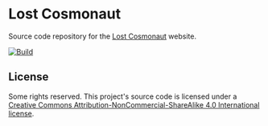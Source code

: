 # Lost Cosmonaut

Source code repository for the [Lost Cosmonaut](https://lostcosmonaut.cc) website.

[![Build](https://img.shields.io/github/actions/workflow/status/lostcosmonautmia/lostcosmonaut.cc/ci.yml?branch=main&logo=github&style=for-the-badge)](https://github.com/lostcosmonautmia/lostcosmonaut.cc/actions/workflows/ci.yml)

## License

Some rights reserved. This project's source code is licensed under a [Creative Commons Attribution-NonCommercial-ShareAlike 4.0 International license](http://creativecommons.org/licenses/by-nc-sa/4.0/).
